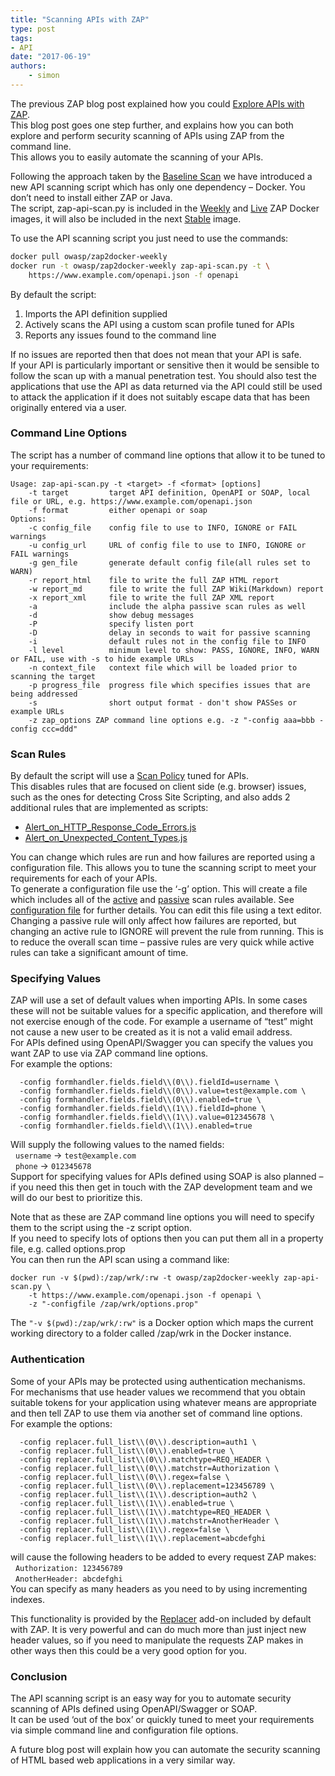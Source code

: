 ```yaml
---
title: "Scanning APIs with ZAP"
type: post
tags:
- API
date: "2017-06-19"
authors:
    - simon
---
```

The previous ZAP blog post explained how you could [Explore APIs with ZAP](/blog/2017-04-03-exploring-apis-with-zap/).  
This blog post goes one step further, and explains how you can both explore and perform security scanning of APIs using ZAP from the command
line.  
This allows you to easily automate the scanning of your APIs.  
  
Following the approach taken by the [Baseline Scan](/docs/docker/baseline-scan/) we have introduced a new API
scanning script which has only one dependency – Docker. You don’t need to install either ZAP or Java.  
The script, zap-api-scan.py is included in the [Weekly](https://hub.docker.com/r/owasp/zap2docker-weekly/) and
[Live](https://hub.docker.com/r/owasp/zap2docker-live/) ZAP Docker images, it will also be included in the next
[Stable](https://hub.docker.com/r/owasp/zap2docker-stable/) image.  
  
To use the API scanning script you just need to use the commands:  
```bash
docker pull owasp/zap2docker-weekly  
docker run -t owasp/zap2docker-weekly zap-api-scan.py -t \  
    https://www.example.com/openapi.json -f openapi  
```
By default the script:  

  1. Imports the API definition supplied
  2. Actively scans the API using a custom scan profile tuned for APIs
  3. Reports any issues found to the command line

If no issues are reported then that does not mean that your API is safe.  
If your API is particularly important or sensitive then it would be sensible to follow the scan up with a manual penetration test. You should
also test the applications that use the API as data returned via the API could still be used to attack the application if it does not suitably
escape data that has been originally entered via a user.  
  

###  Command Line Options

  
The script has a number of command line options that allow it to be tuned to your requirements:  

```
Usage: zap-api-scan.py -t <target> -f <format> [options]  
    -t target         target API definition, OpenAPI or SOAP, local file or URL, e.g. https://www.example.com/openapi.json  
    -f format         either openapi or soap  
Options:  
    -c config_file    config file to use to INFO, IGNORE or FAIL warnings  
    -u config_url     URL of config file to use to INFO, IGNORE or FAIL warnings  
    -g gen_file       generate default config file(all rules set to WARN)  
    -r report_html    file to write the full ZAP HTML report  
    -w report_md      file to write the full ZAP Wiki(Markdown) report  
    -x report_xml     file to write the full ZAP XML report  
    -a                include the alpha passive scan rules as well  
    -d                show debug messages  
    -P                specify listen port  
    -D                delay in seconds to wait for passive scanning  
    -i                default rules not in the config file to INFO  
    -l level          minimum level to show: PASS, IGNORE, INFO, WARN or FAIL, use with -s to hide example URLs  
    -n context_file   context file which will be loaded prior to scanning the target  
    -p progress_file  progress file which specifies issues that are being addressed  
    -s                short output format - don't show PASSes or example URLs  
    -z zap_options ZAP command line options e.g. -z "-config aaa=bbb -config ccc=ddd"  
```
  

###  Scan Rules

  
By default the script will use a [Scan Policy](/docs/desktop/start/features/scanpolicy/) tuned for APIs.  
This disables rules that are focused on client side (e.g. browser) issues, such as the ones for detecting Cross Site Scripting, and also adds 2
additional rules that are implemented as scripts:  

  * [Alert_on_HTTP_Response_Code_Errors.js](https://github.com/zaproxy/zaproxy/blob/main/docker/scripts/scripts/httpsender/Alert_on_HTTP_Response_Code_Errors.js)
  * [Alert_on_Unexpected_Content_Types.js](https://github.com/zaproxy/zaproxy/blob/main/docker/scripts/scripts/httpsender/Alert_on_Unexpected_Content_Types.js)

You can change which rules are run and how failures are reported using a configuration file. This allows you to tune the scanning script to meet
your requirements for each of your APIs.  
To generate a configuration file use the ‘-g’ option. This will create a file which includes all of the [active](/docs/desktop/start/features/ascan/) and [passive](/docs/desktop/start/features/pscan/) scan rules available. See [configuration file](/docs/docker/api-scan/#configuration-file) for further details. You can edit this file using a text editor.  
Changing a passive rule will only affect how failures are reported, but changing an active rule to IGNORE will prevent the rule from running.
This is to reduce the overall scan time – passive rules are very quick while active rules can take a significant amount of time.  
  

###  Specifying Values

  
ZAP will use a set of default values when importing APIs. In some cases these will not be suitable values for a specific application, and
therefore will not exercise enough of the code. For example a username of “test” might not cause a new user to be created as it is not a valid
email address.  
For APIs defined using OpenAPI/Swagger you can specify the values you want ZAP to use via ZAP command line options.  
For example the options:  
```
  -config formhandler.fields.field\\(0\\).fieldId=username \  
  -config formhandler.fields.field\\(0\\).value=test@example.com \  
  -config formhandler.fields.field\\(0\\).enabled=true \  
  -config formhandler.fields.field\\(1\\).fieldId=phone \  
  -config formhandler.fields.field\\(1\\).value=012345678 \  
  -config formhandler.fields.field\\(1\\).enabled=true  
```
Will supply the following values to the named fields:  
  `username` -> `test@example.com`  
  `phone` -> `012345678`  
Support for specifying values for APIs defined using SOAP is also planned – if you need this then get in touch with the ZAP development team and
we will do our best to prioritize this.  
  
Note that as these are ZAP command line options you will need to specify them to the script using the -z script option.  
If you need to specify lots of options then you can put them all in a property file, e.g. called options.prop  
You can then run the API scan using a command like:  

```
docker run -v $(pwd):/zap/wrk/:rw -t owasp/zap2docker-weekly zap-api-scan.py \  
    -t https://www.example.com/openapi.json -f openapi \  
    -z "-configfile /zap/wrk/options.prop"  
```
The `"-v $(pwd):/zap/wrk/:rw"` is a Docker option which maps the current working directory to a folder called /zap/wrk in the Docker instance.  
  

###  Authentication

  
Some of your APIs may be protected using authentication mechanisms.  
For mechanisms that use header values we recommend that you obtain suitable tokens for your application using whatever means are appropriate and
then tell ZAP to use them via another set of command line options.  
For example the options:  

```
  -config replacer.full_list\\(0\\).description=auth1 \  
  -config replacer.full_list\\(0\\).enabled=true \  
  -config replacer.full_list\\(0\\).matchtype=REQ_HEADER \  
  -config replacer.full_list\\(0\\).matchstr=Authorization \  
  -config replacer.full_list\\(0\\).regex=false \  
  -config replacer.full_list\\(0\\).replacement=123456789 \  
  -config replacer.full_list\\(1\\).description=auth2 \  
  -config replacer.full_list\\(1\\).enabled=true \  
  -config replacer.full_list\\(1\\).matchtype=REQ_HEADER \  
  -config replacer.full_list\\(1\\).matchstr=AnotherHeader \  
  -config replacer.full_list\\(1\\).regex=false \  
  -config replacer.full_list\\(1\\).replacement=abcdefghi  
```
will cause the following headers to be added to every request ZAP makes:  
  `Authorization: 123456789`  
  `AnotherHeader: abcdefghi`  
You can specify as many headers as you need to by using incrementing indexes.  
  
This functionality is provided by the [Replacer](/docs/desktop/addons/replacer/) add-on included by
default with ZAP. It is very powerful and can do much more than just inject new header values, so if you need to manipulate the requests ZAP
makes in other ways then this could be a very good option for you.  
  

###  Conclusion

  
The API scanning script is an easy way for you to automate security scanning of APIs defined using OpenAPI/Swagger or SOAP.  
It can be used ‘out of the box’ or quickly tuned to meet your requirements via simple command line and configuration file options.  
  
A future blog post will explain how you can automate the security scanning of HTML based web applications in a very similar way.  
  


